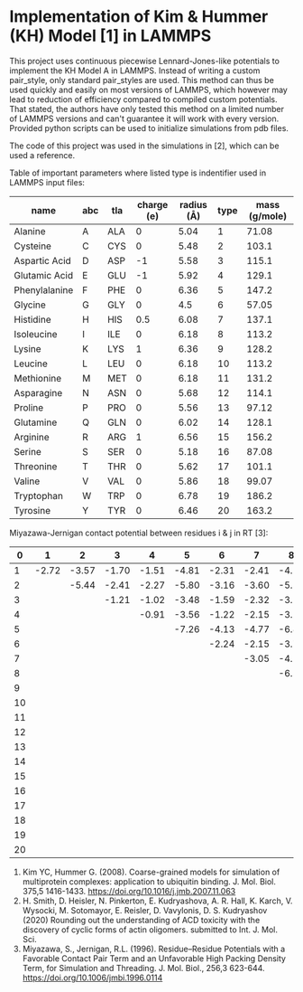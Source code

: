 # Implementation of Kim & Hummer (KH) Model [1] in LAMMPS 
This project uses continuous piecewise Lennard-Jones-like potentials to implement the KH Model A in LAMMPS. 
Instead of writing a custom pair_style, only standard pair_styles are used. 
This method can thus be used quickly and easily on most versions of LAMMPS, which however may lead to reduction of efficiency compared to compiled custom potentials. 
That stated, the authors have only tested this method on a limited number of LAMMPS versions and can't guarantee it will work with every version.
Provided python scripts can be used to initialize simulations from pdb files. 

The code of this project was used in the simulations in [2], which can be used a reference. 

Table of important parameters where listed type is indentifier used in LAMMPS input files:

name|abc|tla|charge (e)|radius (Å)|type|mass (g/mole)
---|---|---|---|---|---|---
Alanine|A|ALA|0|5.04|1|71.08
Cysteine|C|CYS|0|5.48|2|103.1
Aspartic Acid|D|ASP|-1|5.58|3|115.1
Glutamic Acid|E|GLU|-1|5.92|4|129.1
Phenylalanine|F|PHE|0|6.36|5|147.2
Glycine|G|GLY|0|4.5|6|57.05
Histidine|H|HIS|0.5|6.08|7|137.1
Isoleucine|I|ILE|0|6.18|8|113.2
Lysine|K|LYS|1|6.36|9|128.2
Leucine|L|LEU|0|6.18|10|113.2
Methionine|M|MET|0|6.18|11|131.2
Asparagine|N|ASN|0|5.68|12|114.1
Proline|P|PRO|0|5.56|13|97.12
Glutamine|Q|GLN|0|6.02|14|128.1
Arginine|R|ARG|1|6.56|15|156.2
Serine|S|SER|0|5.18|16|87.08
Threonine|T|THR|0|5.62|17|101.1
Valine|V|VAL|0|5.86|18|99.07
Tryptophan|W|TRP|0|6.78|19|186.2
Tyrosine|Y|TYR|0|6.46|20|163.2

Miyazawa-Jernigan contact potential between residues i & j in RT [3]:

0|1|2|3|4|5|6|7|8|9|10|11|12|13|14|15|16|17|18|19|20
---|---|---|---|---|---|---|---|---|---|---|---|---|---|---|---|---|---|---|---|---
 1|-2.72|-3.57|-1.70|-1.51|-4.81|-2.31|-2.41|-4.58|-1.31|-4.91|-3.94|-1.84|-2.03|-1.89|-1.83|-2.01|-2.32|-4.04|-3.82|-3.36
 2|     |-5.44|-2.41|-2.27|-5.80|-3.16|-3.60|-5.50|-1.95|-5.83|-4.99|-2.59|-3.07|-2.85|-2.57|-2.86|-3.11|-4.96|-4.95|-4.16
 3|     |     |-1.21|-1.02|-3.48|-1.59|-2.32|-3.17|-1.68|-3.40|-2.57|-1.68|-1.33|-1.46|-2.29|-1.63|-1.80|-2.48|-2.84|-2.76
 4|     |     |     |-0.91|-3.56|-1.22|-2.15|-3.27|-1.80|-3.59|-2.89|-1.51|-1.26|-1.42|-2.27|-1.48|-1.74|-2.67|-2.99|-2.79
 5|     |     |     |     |-7.26|-4.13|-4.77|-6.84|-3.36|-7.28|-6.56|-3.75|-4.25|-4.10|-3.98|-4.02|-4.28|-6.29|-6.16|-5.66
 6|     |     |     |     |     |-2.24|-2.15|-3.78|-1.15|-4.16|-3.39|-1.74|-1.87|-1.66|-1.72|-1.82|-2.08|-3.38|-3.42|-3.01
 7|     |     |     |     |     |     |-3.05|-4.14|-1.35|-4.54|-3.98|-2.08|-2.25|-1.98|-2.16|-2.11|-2.42|-3.58|-3.98|-3.52
 8|     |     |     |     |     |     |     |-6.54|-3.01|-7.04|-6.02|-3.24|-3.76|-3.67|-3.63|-3.52|-4.03|-6.05|-5.78|-5.25
 9|     |     |     |     |     |     |     |     |-0.12|-3.37|-2.48|-1.21|-0.97|-1.29|-0.59|-1.05|-1.31|-2.49|-2.69|-2.60
10|     |     |     |     |     |     |     |     |     |-7.37|-6.41|-3.74|-4.20|-4.04|-4.03|-3.92|-4.34|-6.48|-6.14|-5.67
11|     |     |     |     |     |     |     |     |     |     |-5.46|-2.95|-3.45|-3.30|-3.12|-3.03|-3.51|-5.32|-5.55|-4.91 
12|     |     |     |     |     |     |     |     |     |     |     |-1.68|-1.53|-1.71|-1.64|-1.58|-1.88|-2.83|-3.07|-2.76 
13|     |     |     |     |     |     |     |     |     |     |     |     |-1.75|-1.73|-1.70|-1.57|-1.90|-3.32|-3.73|-3.19
14|     |     |     |     |     |     |     |     |     |     |     |     |     |-1.54|-1.80|-1.49|-1.90|-3.07|-3.11|-2.97
15|     |     |     |     |     |     |     |     |     |     |     |     |     |     |-1.55|-1.62|-1.90|-3.07|-3.41|-3.16
16|     |     |     |     |     |     |     |     |     |     |     |     |     |     |     |-1.67|-1.96|-3.05|-2.99|-2.78
17|     |     |     |     |     |     |     |     |     |     |     |     |     |     |     |     |-2.12|-3.46|-3.22|-3.01
18|     |     |     |     |     |     |     |     |     |     |     |     |     |     |     |     |     |-5.52|-5.18|-4.62
19|     |     |     |     |     |     |     |     |     |     |     |     |     |     |     |     |     |     |-5.06|-4.66 
20|     |     |     |     |     |     |     |     |     |     |     |     |     |     |     |     |     |     |     |-4.17

1. Kim YC, Hummer G. (2008). Coarse-grained models for simulation of multiprotein complexes: application to ubiquitin binding. J. Mol. Biol. 375,5 1416-1433. https://doi.org/10.1016/j.jmb.2007.11.063
2. H. Smith, D. Heisler, N. Pinkerton, E. Kudryashova, A. R. Hall, K. Karch, V. Wysocki, M. Sotomayor, E. Reisler, D. Vavylonis, D. S. Kudryashov (2020) Rounding out the understanding of ACD toxicity with the discovery of cyclic forms of actin oligomers. submitted to Int. J. Mol. Sci. 
3. Miyazawa, S., Jernigan, R.L. (1996). Residue–Residue Potentials with a Favorable Contact Pair Term and an Unfavorable High Packing Density Term, for Simulation and Threading. J. Mol. Biol., 256,3 623-644. https://doi.org/10.1006/jmbi.1996.0114

